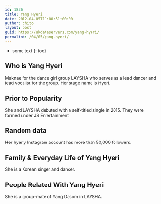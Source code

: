 ```yaml
---
id: 1836
title: Yang Hyeri
date: 2012-04-05T11:00:51+00:00
author: chito
layout: post
guid: https://ukdataservers.com/yang-hyeri/
permalink: /04/05/yang-hyeri/
---
```


* some text
{: toc}
          
          
## Who is  Yang Hyeri
                  
                  
                  
Maknae for the dance girl group LAYSHA who serves as a lead dancer and lead vocalist for the group. Her stage name is Hyeri.
                  
                
                
                
## Prior to Popularity 
                  
                  
                  
She and LAYSHA debuted with a self-titled single in 2015. They were formed under JS Entertainment.
                  
                
                
                
## Random data 
                  
                  
                  
Her hyeriy Instagram account has more than 50,000 followers.
                  
                
                
                
## Family & Everyday Life of Yang Hyeri
                  
                  
                  
She is a Korean singer and dancer.
                  
                
                
                
## People Related With  Yang Hyeri
                  
                  
                  
She is a group-mate of Yang Dasom in LAYSHA.
                  
                
              
            
          
          
          
    
    
  
